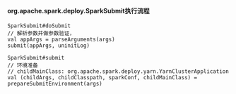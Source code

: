 ####  org.apache.spark.deploy.SparkSubmit执行流程

```
SparkSubmit#doSubmit
// 解析参数并做参数验证，
val appArgs = parseArguments(args)
submit(appArgs, uninitLog)
```

```
SparkSubmit#submit
// 环境准备 
// childMainClass: org.apache.spark.deploy.yarn.YarnClusterApplication
val (childArgs, childClasspath, sparkConf, childMainClass) = prepareSubmitEnvironment(args)


```

